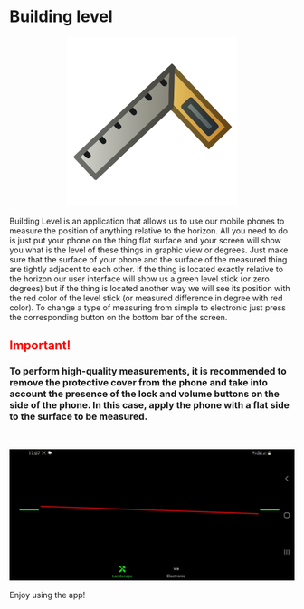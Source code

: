 # Building level
<p align="center">
  <img src="https://github.com/GreeenGoo/For_documentations/blob/main/Building_level/main_icon.png?raw=true" width="300" height="300">
</p>

Building Level is an application that allows us to use our mobile phones to measure the position of anything relative to the horizon. All you need to do is just put your phone on the thing flat surface and your screen will show you what is the level of these things in graphic view or degrees. Just make sure that the surface of your phone and the surface of the measured thing are tightly adjacent to each other. If the thing is located exactly relative to the horizon our user interface will show us a green level stick (or zero degrees) but if the thing is located another way we will see its position with the red color of the level stick (or measured difference in degree with red color). To change a type of measuring from simple to electronic just press the corresponding button on the bottom bar of the screen.

## <span style="color: red"> Important! </span>

### To perform high-quality measurements, it is recommended to remove the protective cover from the phone and take into account the presence of the lock and volume buttons on the side of the phone. In this case, apply the phone with a flat side to the surface to be measured.
<br/>
<p align="center">
  <img src="https://github.com/GreeenGoo/For_documentations/blob/main/Building_level/video_2023-01-04_17-10-22.gif?raw=true">
</p>

Enjoy using the app!
